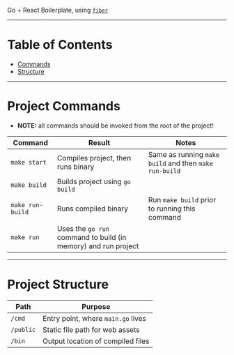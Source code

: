 Go + React Boilerplate, using [`fiber`](https://github.com/gofiber/fiber)

---

# Table of Contents

 - [Commands](#project-commands)
 - [Structure](#project-structure)

---

# Project Commands

* **NOTE:** all commands should be invoked from the root of the project!

| Command | Result | Notes |
| --- | --- | --- |
| `make start` | Compiles project, then runs binary | Same as running `make build` and then `make run-build` |
| `make build` | Builds project using `go build` | |
| `make run-build` | Runs compiled binary | Run `make build` prior to running this command |
| `make run` | Uses the `go run` command to build (in memory) and run project | |

---

# Project Structure

| Path | Purpose |
| --- | --- |
| `/cmd` | Entry point, where `main.go` lives |
| `/public` | Static file path for web assets |
| `/bin` | Output location of compiled files |